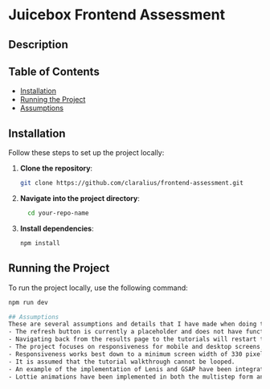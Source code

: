 # Juicebox Frontend Assessment

## Description

## Table of Contents

- [Installation](#installation)
- [Running the Project](#running-the-project)
- [Assumptions](#assumption)

## Installation
Follow these steps to set up the project locally:

1. **Clone the repository**:
   ```bash
   git clone https://github.com/claralius/frontend-assessment.git

2. **Navigate into the project directory**:
    ```bash
      cd your-repo-name

3. **Install dependencies**:
   ```bash
   npm install

## Running the Project
To run the project locally, use the following command:
   ```bash
   npm run dev

## Assumptions
These are several assumptions and details that I have made when doing this project:
- The refresh button is currently a placeholder and does not have functionality yet.
- Navigating back from the results page to the tutorials will restart the tutorial from the beginning.
- The project focuses on responsiveness for mobile and desktop screens, with media queries implemented for optimal viewing.
- Responsiveness works best down to a minimum screen width of 330 pixels.
- It is assumed that the tutorial walkthrough cannot be looped.
- An example of the implementation of Lenis and GSAP have been integrated on the homepage for smoother animations.
- Lottie animations have been implemented in both the multistep form and results page.

